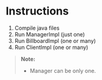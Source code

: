 # Instructions

1. Compile java files
2. Run ManagerImpl (just one)
3. Run BillboardImpl (one or many)
4. Run ClientImpl (one or many)

> **Note:**
> - Manager can be only one.
